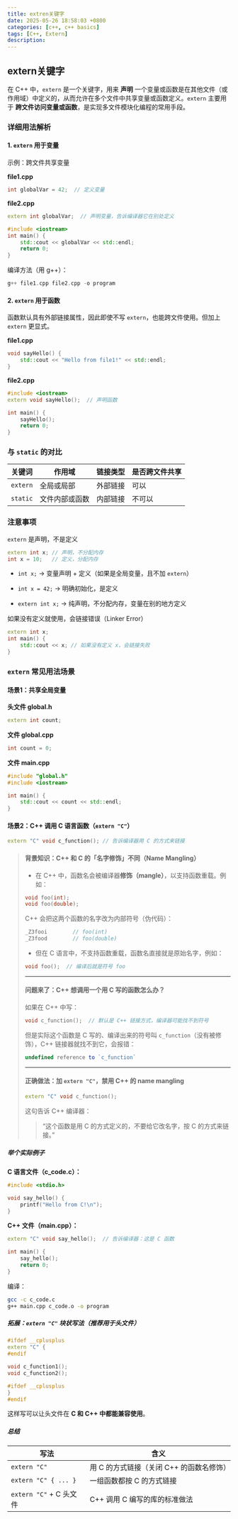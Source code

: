 ```yaml
---
title: extren关键字
date: 2025-05-26 18:58:03 +0800
categories: [c++, c++ basics]
tags: [C++, Extern]
description: 
---
```

## extern关键字

在 C++ 中，`extern` 是一个关键字，用来 **声明** 一个变量或函数是在其他文件（或作用域）中定义的，从而允许在多个文件中共享变量或函数定义。`extern` 主要用于 **跨文件访问变量或函数**，是实现多文件模块化编程的常用手段。

### 详细用法解析

#### 1. `extern` 用于变量

示例：跨文件共享变量

**file1.cpp**

```cpp
int globalVar = 42;  // 定义变量
```

**file2.cpp**

```cpp
extern int globalVar;  // 声明变量，告诉编译器它在别处定义

#include <iostream>
int main() {
    std::cout << globalVar << std::endl;
    return 0;
}
```

编译方法（用 g++）：

```cpp
g++ file1.cpp file2.cpp -o program
```

#### 2. `extern` 用于函数

函数默认具有外部链接属性，因此即使不写 `extern`，也能跨文件使用。但加上 `extern` 更显式。

**file1.cpp**

```cpp
void sayHello() {
    std::cout << "Hello from file1!" << std::endl;
}
```

**file2.cpp**

```cpp
#include <iostream>
extern void sayHello();  // 声明函数

int main() {
    sayHello();
    return 0;
}
```

### 与 `static` 的对比

| 关键词   | 作用域         | 链接类型 | 是否跨文件共享 |
| -------- | -------------- | -------- | -------------- |
| `extern` | 全局或局部     | 外部链接 | 可以           |
| `static` | 文件内部或函数 | 内部链接 | 不可以         |

### 注意事项

 `extern` 是声明，不是定义

```cpp
extern int x; // 声明，不分配内存
int x = 10;   // 定义，分配内存
```

- `int x;` → 变量声明 + 定义（如果是全局变量，且不加 `extern`）

- `int x = 42;` → 明确初始化，是定义

- `extern int x;` → 纯声明，不分配内存，变量在别的地方定义

如果没有定义就使用，会链接错误（Linker Error）

```cpp
extern int x;
int main() {
    std::cout << x; // 如果没有定义 x，会链接失败
}
```

###  `extern` 常见用法场景

#### 场景1：共享全局变量

**头文件 global.h**

```cpp
extern int count;
```

**文件 global.cpp**

```cpp
int count = 0;
```

**文件 main.cpp**

```cpp
#include "global.h"
#include <iostream>

int main() {
    std::cout << count << std::endl;
}
```

#### 场景2：C++ 调用 C 语言函数（`extern "C"`）

```cpp
extern "C" void c_function(); // 告诉编译器用 C 的方式来链接
```

> #### 背景知识：C++ 和 C 的「名字修饰」不同（Name Mangling）
>
> - 在 C++ 中，函数名会被编译器**修饰（mangle）**，以支持函数重载。例如：
>
> ```cpp
> void foo(int);
> void foo(double);
> ```
>
> C++ 会把这两个函数的名字改为内部符号（伪代码）：
>
> ```cpp
> _Z3fooi        // foo(int)
> _Z3food        // foo(double)
> ```
>
> - 但在 C 语言中，不支持函数重载，函数名直接就是原始名字，例如：
>
> ```c
> void foo();  // 编译后就是符号 foo
> ```
> 
> ------
> 
> #### 问题来了：C++ 想调用一个用 C 写的函数怎么办？
>
> 如果在 C++ 中写：
>
> ```cpp
>void c_function();  // 默认是 C++ 链接方式，编译器可能找不到符号
> ```
>
> 但是实际这个函数是 C 写的、编译出来的符号叫 `c_function`（没有被修饰），C++ 链接器就找不到它，会报错：
> 
> ```javascript
> undefined reference to `c_function`
> ```
> 
> ------
>
> ####  正确做法：加 `extern "C"`，禁用 C++ 的 name mangling
>
> ```cpp
> extern "C" void c_function();
> ```
> 
> 这句告诉 C++ 编译器：
> 
> > “这个函数是用 C 的方式定义的，不要给它改名字，按 C 的方式来链接。”

##### 举个实际例子

**C 语言文件（c_code.c）：**

```c
#include <stdio.h>

void say_hello() {
    printf("Hello from C!\n");
}
```

**C++ 文件（main.cpp）：**

```cpp
extern "C" void say_hello();  // 告诉编译器：这是 C 函数

int main() {
    say_hello();
    return 0;
}
```

编译：

```bash
gcc -c c_code.c
g++ main.cpp c_code.o -o program
```

##### 拓展：`extern "C"` 块状写法（推荐用于头文件）

```cpp
#ifdef __cplusplus
extern "C" {
#endif

void c_function1();
void c_function2();

#ifdef __cplusplus
}
#endif
```

这样写可以让头文件在 **C 和 C++ 中都能兼容使用**。

##### 总结

| 写法                    | 含义                                     |
| ----------------------- | ---------------------------------------- |
| `extern "C"`            | 用 C 的方式链接（关闭 C++ 的函数名修饰） |
| `extern "C" { ... }`    | 一组函数都按 C 的方式链接                |
| `extern "C"` + C 头文件 | C++ 调用 C 编写的库的标准做法            |